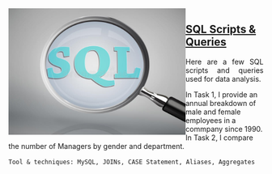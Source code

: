 <img align="left" width="350px" height="250px" src="https://raw.githubusercontent.com/Christiana-Asante/SQL/main/Photo_1.jpg">

## [SQL Scripts & Queries](https://github.com/Christiana-Asante/SQL)
<p align="justify">Here are a few SQL scripts and queries used for data analysis. </p>

<p>In Task 1, I provide an annual breakdown of male and female employees in a commpany since 1990. In Task 2, I compare the number of Managers by gender and department.</p>

    Tool & techniques: MySQL, JOINs, CASE Statement, Aliases, Aggregates